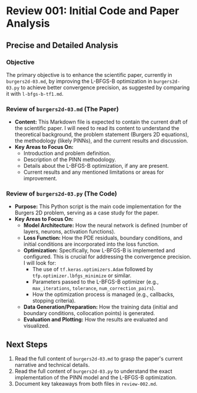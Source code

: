 # Review 001: Initial Code and Paper Analysis

## Precise and Detailed Analysis

### Objective
The primary objective is to enhance the scientific paper, currently in `burgers2d-03.md`, by improving the L-BFGS-B optimization in `burgers2d-03.py` to achieve better convergence precision, as suggested by comparing it with `l-bfgs-b-tf1.md`.

### Review of `burgers2d-03.md` (The Paper)
- **Content:** This Markdown file is expected to contain the current draft of the scientific paper. I will need to read its content to understand the theoretical background, the problem statement (Burgers 2D equations), the methodology (likely PINNs), and the current results and discussion.
- **Key Areas to Focus On:**
    - Introduction and problem definition.
    - Description of the PINN methodology.
    - Details about the L-BFGS-B optimization, if any are present.
    - Current results and any mentioned limitations or areas for improvement.

### Review of `burgers2d-03.py` (The Code)
- **Purpose:** This Python script is the main code implementation for the Burgers 2D problem, serving as a case study for the paper.
- **Key Areas to Focus On:**
    - **Model Architecture:** How the neural network is defined (number of layers, neurons, activation functions).
    - **Loss Function:** How the PDE residuals, boundary conditions, and initial conditions are incorporated into the loss function.
    - **Optimization:** Specifically, how L-BFGS-B is implemented and configured. This is crucial for addressing the convergence precision. I will look for:
        - The use of `tf.keras.optimizers.Adam` followed by `tfp.optimizer.lbfgs_minimize` or similar.
        - Parameters passed to the L-BFGS-B optimizer (e.g., `max_iterations`, `tolerance`, `num_correction_pairs`).
        - How the optimization process is managed (e.g., callbacks, stopping criteria).
    - **Data Generation/Preparation:** How the training data (initial and boundary conditions, collocation points) is generated.
    - **Evaluation and Plotting:** How the results are evaluated and visualized.

## Next Steps

1.  Read the full content of `burgers2d-03.md` to grasp the paper's current narrative and technical details.
2.  Read the full content of `burgers2d-03.py` to understand the exact implementation of the PINN model and the L-BFGS-B optimization.
3.  Document key takeaways from both files in `review-002.md`.
